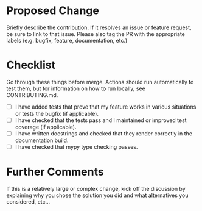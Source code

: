 # Proposed Change
Briefly describe the contribution. If it resolves an issue or feature request, be sure to link to that issue.
Please also tag the PR with the appropriate labels (e.g. bugfix, feature, documentation, etc.)

# Checklist
Go through these things before merge. Actions should run automatically to test them, but for information on how to run locally, see CONTRIBUTING.md.
 
- [ ] I have added tests that prove that my feature works in various situations or tests the bugfix (if applicable).
- [ ] I have checked that the tests pass and I maintained or improved test coverage (if applicable).
- [ ] I have written docstrings and checked that they render correctly in the documentation build.
- [ ] I have checked that mypy type checking passes.

# Further Comments
If this is a relatively large or complex change, kick off the discussion by explaining why you chose the solution you did and what alternatives you considered, etc...
